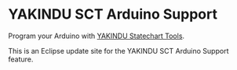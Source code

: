 # YAKINDU SCT Arduino Support

Program your Arduino with [YAKINDU Statechart Tools](http://statecharts.org).

This is an Eclipse update site for the YAKINDU SCT Arduino Support feature.